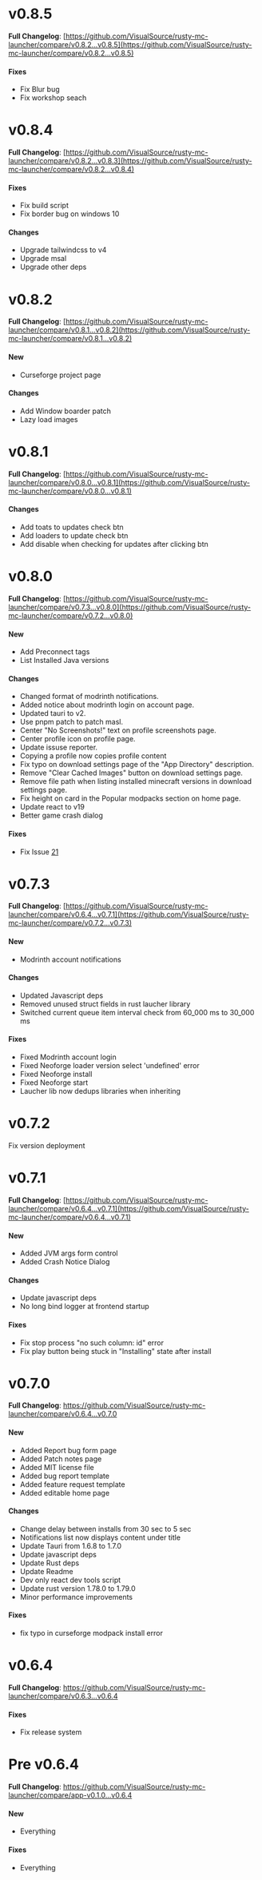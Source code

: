 # v0.8.5
**Full Changelog**: [https://github.com/VisualSource/rusty-mc-launcher/compare/v0.8.2...v0.8.5](https://github.com/VisualSource/rusty-mc-launcher/compare/v0.8.2...v0.8.5)

#### Fixes
- Fix Blur bug
- Fix workshop seach

# v0.8.4
**Full Changelog**: [https://github.com/VisualSource/rusty-mc-launcher/compare/v0.8.2...v0.8.3](https://github.com/VisualSource/rusty-mc-launcher/compare/v0.8.2...v0.8.4)

#### Fixes 
 - Fix build script
 - Fix border bug on windows 10

#### Changes
 - Upgrade tailwindcss to v4
 - Upgrade msal
 - Upgrade other deps

# v0.8.2
**Full Changelog**: [https://github.com/VisualSource/rusty-mc-launcher/compare/v0.8.1...v0.8.2](https://github.com/VisualSource/rusty-mc-launcher/compare/v0.8.1...v0.8.2)

#### New
- Curseforge project page

#### Changes 
- Add Window boarder patch
- Lazy load images

# v0.8.1
**Full Changelog**: [https://github.com/VisualSource/rusty-mc-launcher/compare/v0.8.0...v0.8.1](https://github.com/VisualSource/rusty-mc-launcher/compare/v0.8.0...v0.8.1)

#### Changes 
- Add toats to updates check btn
- Add loaders to update check btn
- Add disable when checking for updates after clicking btn

# v0.8.0
**Full Changelog**: [https://github.com/VisualSource/rusty-mc-launcher/compare/v0.7.3...v0.8.0](https://github.com/VisualSource/rusty-mc-launcher/compare/v0.7.2...v0.8.0)

#### New
- Add Preconnect tags
- List Installed Java versions

#### Changes 
- Changed format of modrinth notifications.
- Added notice about modrinth login on account page.
- Updated tauri to v2.
- Use pnpm patch to patch masl.
- Center "No Screenshots!" text on profile screenshots page.
- Center profile icon on profile page.
- Update issuse reporter.
- Copying a profile now copies profile content
- Fix typo on download settings page of the "App Directory" description.
- Remove "Clear Cached Images" button on download settings page.
- Remove file path when listing installed minecraft versions in download settings page.
- Fix height on card in the Popular modpacks section on home page.
- Update react to v19
- Better game crash dialog

#### Fixes
- Fix Issue [21](https://github.com/VisualSource/rusty-mc-launcher/issues/21)

# v0.7.3

**Full Changelog**: [https://github.com/VisualSource/rusty-mc-launcher/compare/v0.6.4...v0.7.1](https://github.com/VisualSource/rusty-mc-launcher/compare/v0.7.2...v0.7.3)

#### New
- Modrinth account notifications

#### Changes
- Updated Javascript deps
- Removed unused struct fields in rust laucher library
- Switched current queue item interval check from 60_000 ms to 30_000 ms

#### Fixes
- Fixed Modrinth account login
- Fixed Neoforge loader version select 'undefined' error
- Fixed Neoforge install
- Fixed Neoforge start
- Laucher lib now dedups libraries when inheriting

# v0.7.2

Fix version deployment

# v0.7.1

**Full Changelog**: [https://github.com/VisualSource/rusty-mc-launcher/compare/v0.6.4...v0.7.1](https://github.com/VisualSource/rusty-mc-launcher/compare/v0.6.4...v0.7.1)

#### New
- Added JVM args form control
- Added Crash Notice Dialog

#### Changes
- Update javascript deps
- No long bind logger at frontend startup

#### Fixes
- Fix stop process "no such column: id" error
- Fix play button being stuck in "Installing" state after install

# v0.7.0

**Full Changelog**: https://github.com/VisualSource/rusty-mc-launcher/compare/v0.6.4...v0.7.0

#### New
- Added Report bug form page
- Added Patch notes page
- Added MIT license file
- Added bug report template
- Added feature request template
- Added editable home page

#### Changes
- Change delay between installs from 30 sec to 5 sec
- Notifications list now displays content under title
- Update Tauri from 1.6.8 to 1.7.0
- Update javascript deps
- Update Rust deps
- Update Readme
- Dev only react dev tools script
- Update rust version 1.78.0 to 1.79.0
- Minor performance improvements

#### Fixes
- fix typo in curseforge modpack install error

# v0.6.4

**Full Changelog**: https://github.com/VisualSource/rusty-mc-launcher/compare/v0.6.3...v0.6.4

#### Fixes
- Fix release system

# Pre v0.6.4

**Full Changelog**: https://github.com/VisualSource/rusty-mc-launcher/compare/app-v0.1.0...v0.6.4

#### New

- Everything

#### Fixes

- Everything